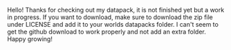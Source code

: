 Hello! Thanks for checking out my datapack, it is not finished yet but a work in progress. If you want to download, make sure to download the zip file under LICENSE and add it to your worlds datapacks folder. I can't seem to get the github download to work properly and not add an extra folder. Happy growing!
